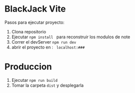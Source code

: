 # BlackJack Vite

Pasos para ejecutar proyecto:

1. Clona repositorio
2. Ejecutar ```npm install ``` para reconstruir los modulos de note
3. Correr el devServer ```npm run dev ```
4. abrir el proyecto en : ``` localhost:###```

# Produccion
1. Ejecutar ```npm run build ```
2. Tomar la carpeta ```dist``` y desplegarla